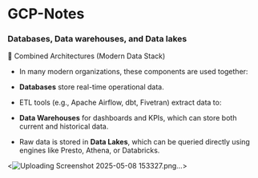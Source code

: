# GCP-Notes

### Databases, Data warehouses, and Data lakes

🧠 Combined Architectures (Modern Data Stack)
- In many modern organizations, these components are used together:

- **Databases** store real-time operational data.

- ETL tools (e.g., Apache Airflow, dbt, Fivetran) extract data to:

- **Data Warehouses** for dashboards and KPIs, which can store both current and historical data.

- Raw data is stored in **Data Lakes**, which can be queried directly using engines like Presto, Athena, or Databricks.

<![Uploading Screenshot 2025-05-08 153327.png…]()>

